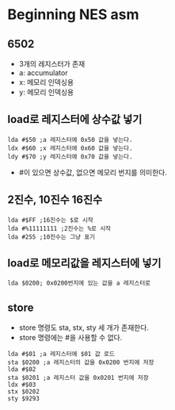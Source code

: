 # Beginning NES asm

## 6502

- 3개의 레지스터가 존재
- a: accumulator
- x: 메모리 인덱싱용
- y: 메모리 인덱싱용

## load로 레지스터에 상수값 넣기

```assembly
lda #$50 ;a 레지스터에 0x50 값을 넣는다.
ldx #$60 ;x 레지스터에 0x60 값을 넣는다.
ldy #$70 ;y 레지스터에 0x70 값을 넣는다.
```

- #이 있으면 상수값, 없으면 메모리 번지를 의미한다.

## 2진수, 10진수 16진수

```assembly
lda #$FF ;16진수는 $로 시작
lda #%11111111 ;2진수는 %로 시작
lda #255 ;10진수는 그냥 표기
```

## load로 메모리값을 레지스터에 넣기

```assembly
lda $0200; 0x0200번지에 있는 값을 a 레지스터로
```

## store

- store 명령도 sta, stx, sty 세 개가 존재한다.
- store 명령에는 #을 사용할 수 없다. 

```assembly
lda #$01 ;a 레지스터에 $01 값 로드 
sta $0200 ;a 레지스터의 값을 0x0200 번지에 저장
lda #$02 
sta $0201 ;a 레지스터 값을 0x0201 번지에 저장
ldx #$03
stx $0202
sty $9293
```